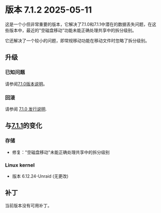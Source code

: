 # 版本 7.1.2 2025-05-11

这是一个小但非常重要的版本，它解决了7.1.0和7.1.1中潜在的数据丢失问题，在这些版本中，最近的"空磁盘移动"功能未能正确处理共享中的拆分级别。

它还解决了一个较小的问题，即常规移动功能在移动文件时忽略了拆分级别。

## 升级

### 已知问题

请参阅[7.1.0版本说明](7.1.0.md#known-issues)。

### 回滚

请参阅 [7.1.0 发行说明](7.1.0.md#rolling-back).

## 与[7.1.1](7.1.1.md)的变化

### 存储

- 修复："空磁盘移动"未能正确处理共享中的拆分级别

### Linux kernel

- 版本 6.12.24-Unraid (无更改)

## 补丁

当前版本没有可用补丁。

